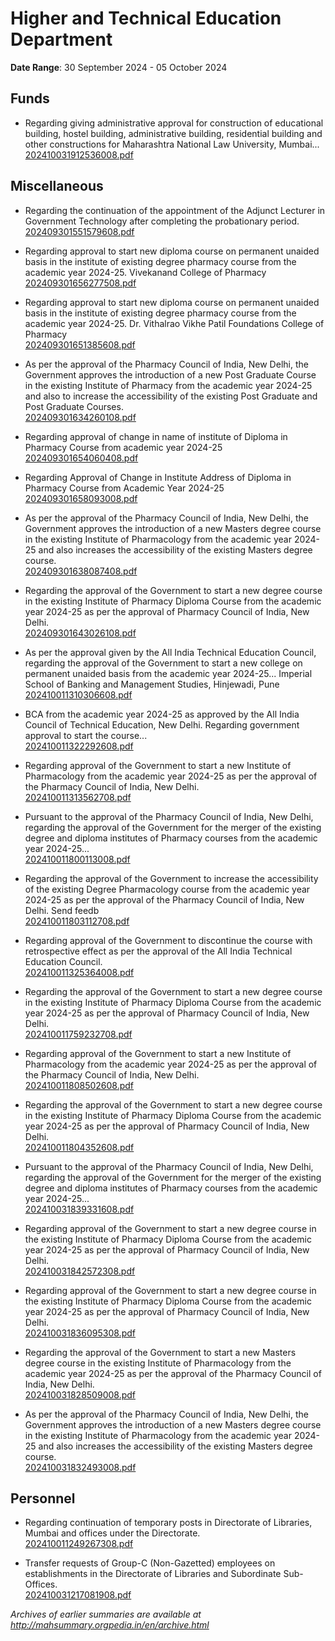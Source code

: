 # Higher and Technical Education Department

**Date Range**: 30 September 2024 - 05 October 2024


## Funds
- Regarding giving administrative approval for construction of educational building, hostel building, administrative building, residential building and other constructions for Maharashtra National Law University, Mumbai...\
  [202410031912536008.pdf](https://gr.maharashtra.gov.in/Site/Upload/Government%20Resolutions/English/202410031912536008.pdf)

## Miscellaneous
- Regarding the continuation of the appointment of the Adjunct Lecturer in Government Technology after completing the probationary period.\
  [202409301551579608.pdf](https://gr.maharashtra.gov.in/Site/Upload/Government%20Resolutions/English/202409301551579608.pdf)

- Regarding approval to start new diploma course on permanent unaided basis in the institute of existing degree pharmacy course from the academic year 2024-25.  Vivekanand College of Pharmacy\
  [202409301656277508.pdf](https://gr.maharashtra.gov.in/Site/Upload/Government%20Resolutions/English/202409301656277508.pdf)

- Regarding approval to start new diploma course on permanent unaided basis in the institute of existing degree pharmacy course from the academic year 2024-25.  Dr. Vithalrao Vikhe Patil Foundations College of Pharmacy\
  [202409301651385608.pdf](https://gr.maharashtra.gov.in/Site/Upload/Government%20Resolutions/English/202409301651385608.pdf)

- As per the approval of the Pharmacy Council of India, New Delhi, the Government approves the introduction of a new Post Graduate Course in the existing Institute of Pharmacy from the academic year 2024-25 and also to increase the accessibility of the existing Post Graduate and Post Graduate Courses.\
  [202409301634260108.pdf](https://gr.maharashtra.gov.in/Site/Upload/Government%20Resolutions/English/202409301634260108.pdf)

- Regarding approval of change in name of institute of Diploma in Pharmacy Course from academic year 2024-25\
  [202409301654060408.pdf](https://gr.maharashtra.gov.in/Site/Upload/Government%20Resolutions/English/202409301654060408.pdf)

- Regarding Approval of Change in Institute Address of Diploma in Pharmacy Course from Academic Year 2024-25\
  [202409301658093008.pdf](https://gr.maharashtra.gov.in/Site/Upload/Government%20Resolutions/English/202409301658093008.pdf)

- As per the approval of the Pharmacy Council of India, New Delhi, the Government approves the introduction of a new Masters degree course in the existing Institute of Pharmacology from the academic year 2024-25 and also increases the accessibility of the existing Masters degree course.\
  [202409301638087408.pdf](https://gr.maharashtra.gov.in/Site/Upload/Government%20Resolutions/English/202409301638087408.pdf)

- Regarding the approval of the Government to start a new degree course in the existing Institute of Pharmacy Diploma Course from the academic year 2024-25 as per the approval of Pharmacy Council of India, New Delhi.\
  [202409301643026108.pdf](https://gr.maharashtra.gov.in/Site/Upload/Government%20Resolutions/English/202409301643026108.pdf)

- As per the approval given by the All India Technical Education Council, regarding the approval of the Government to start a new college on permanent unaided basis from the academic year 2024-25... Imperial School of Banking and Management Studies, Hinjewadi, Pune\
  [202410011310306608.pdf](https://gr.maharashtra.gov.in/Site/Upload/Government%20Resolutions/English/202410011310306608.pdf)

- BCA from the academic year 2024-25 as approved by the All India Council of Technical Education, New Delhi. Regarding government approval to start the course...\
  [202410011322292608.pdf](https://gr.maharashtra.gov.in/Site/Upload/Government%20Resolutions/English/202410011322292608.pdf)

- Regarding approval of the Government to start a new Institute of Pharmacology from the academic year 2024-25 as per the approval of the Pharmacy Council of India, New Delhi.\
  [202410011313562708.pdf](https://gr.maharashtra.gov.in/Site/Upload/Government%20Resolutions/English/202410011313562708.pdf)

- Pursuant to the approval of the Pharmacy Council of India, New Delhi, regarding the approval of the Government for the merger of the existing degree and diploma institutes of Pharmacy courses from the academic year 2024-25...\
  [202410011800113008.pdf](https://gr.maharashtra.gov.in/Site/Upload/Government%20Resolutions/English/202410011800113008.pdf)

- Regarding the approval of the Government to increase the accessibility of the existing Degree Pharmacology course from the academic year 2024-25 as per the approval of the Pharmacy Council of India, New Delhi. Send feedb\
  [202410011803112708.pdf](https://gr.maharashtra.gov.in/Site/Upload/Government%20Resolutions/English/202410011803112708.pdf)

- Regarding approval of the Government to discontinue the course with retrospective effect as per the approval of the All India Technical Education Council.\
  [202410011325364008.pdf](https://gr.maharashtra.gov.in/Site/Upload/Government%20Resolutions/English/202410011325364008.pdf)

- Regarding the approval of the Government to start a new degree course in the existing Institute of Pharmacy Diploma Course from the academic year 2024-25 as per the approval of Pharmacy Council of India, New Delhi.\
  [202410011759232708.pdf](https://gr.maharashtra.gov.in/Site/Upload/Government%20Resolutions/English/202410011759232708.pdf)

- Regarding approval of the Government to start a new Institute of Pharmacology from the academic year 2024-25 as per the approval of the Pharmacy Council of India, New Delhi.\
  [202410011808502608.pdf](https://gr.maharashtra.gov.in/Site/Upload/Government%20Resolutions/English/202410011808502608.pdf)

- Regarding the approval of the Government to start a new degree course in the existing Institute of Pharmacy Diploma Course from the academic year 2024-25 as per the approval of Pharmacy Council of India, New Delhi.\
  [202410011804352608.pdf](https://gr.maharashtra.gov.in/Site/Upload/Government%20Resolutions/English/202410011804352608.pdf)

- Pursuant to the approval of the Pharmacy Council of India, New Delhi, regarding the approval of the Government for the merger of the existing degree and diploma institutes of Pharmacy courses from the academic year 2024-25...\
  [202410031839331608.pdf](https://gr.maharashtra.gov.in/Site/Upload/Government%20Resolutions/English/202410031839331608.pdf)

- Regarding approval of the Government to start a new degree course in the existing Institute of Pharmacy Diploma Course from the academic year 2024-25 as per the approval of Pharmacy Council of India, New Delhi.\
  [202410031842572308.pdf](https://gr.maharashtra.gov.in/Site/Upload/Government%20Resolutions/English/202410031842572308.pdf)

- Regarding approval of the Government to start a new degree course in the existing Institute of Pharmacy Diploma Course from the academic year 2024-25 as per the approval of Pharmacy Council of India, New Delhi.\
  [202410031836095308.pdf](https://gr.maharashtra.gov.in/Site/Upload/Government%20Resolutions/English/202410031836095308.pdf)

- Regarding the approval of the Government to start a new Masters degree course in the existing Institute of Pharmacology from the academic year 2024-25 as per the approval of the Pharmacy Council of India, New Delhi.\
  [202410031828509008.pdf](https://gr.maharashtra.gov.in/Site/Upload/Government%20Resolutions/English/202410031828509008.pdf)

- As per the approval of the Pharmacy Council of India, New Delhi, the Government approves the introduction of a new Masters degree course in the existing Institute of Pharmacology from the academic year 2024-25 and also increases the accessibility of the existing Masters degree course.\
  [202410031832493008.pdf](https://gr.maharashtra.gov.in/Site/Upload/Government%20Resolutions/English/202410031832493008.pdf)

## Personnel
- Regarding continuation of temporary posts in Directorate of Libraries, Mumbai and offices under the Directorate.\
  [202410011249267308.pdf](https://gr.maharashtra.gov.in/Site/Upload/Government%20Resolutions/English/202410011249267308.pdf)

- Transfer requests of Group-C (Non-Gazetted) employees on establishments in the Directorate of Libraries and Subordinate Sub-Offices.\
  [202410031217081908.pdf](https://gr.maharashtra.gov.in/Site/Upload/Government%20Resolutions/English/202410031217081908.pdf)


*Archives of earlier summaries are available at http://mahsummary.orgpedia.in/en/archive.html*